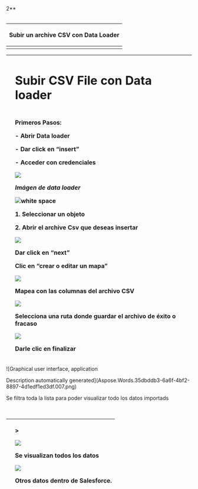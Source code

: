 ﻿2**

|||
| :- | :- |

|<p>**Subir un archive CSV con Data Loader**</p><p></p>|
| :- |
||

||<p><h1>**Subir CSV File con Data loader**	</h1></p><p><h1></h1></p><p>Primeros Pasos:</p><p>- Abrir Data loader</p><p>- Dar click en “insert”</p><p>- Acceder con credenciales</p><p></p><p></p><p></p><p></p><p></p><p></p><p></p><p>![](Aspose.Words.35dbddb3-6a6f-4bf2-8897-4d1edf1ed3df.001.png)</p><p>*Imágen de data loader*	</p><p>![white space](Aspose.Words.35dbddb3-6a6f-4bf2-8897-4d1edf1ed3df.002.png)</p><p>1. Seleccionar un objeto</p><p>2. Abrir el archive Csv que deseas insertar</p><p></p><p>![](Aspose.Words.35dbddb3-6a6f-4bf2-8897-4d1edf1ed3df.003.png)</p><p></p><p>Dar click en “next”</p><p>Clic en “crear o editar  un mapa”</p><p>![](Aspose.Words.35dbddb3-6a6f-4bf2-8897-4d1edf1ed3df.004.png)</p><p></p><p></p><p></p><p>Mapea con las columnas del archivo CSV </p><p></p><p>![](Aspose.Words.35dbddb3-6a6f-4bf2-8897-4d1edf1ed3df.005.png)</p><p></p><p></p><p>Selecciona una ruta donde  guardar el archivo de éxito o fracaso</p><p></p><p>![](Aspose.Words.35dbddb3-6a6f-4bf2-8897-4d1edf1ed3df.006.png)</p><p></p><p></p><p></p><p>Darle clic en finalizar</p><p></p><p></p><p></p>|
| :- | :- |
![Graphical user interface, application

Description automatically generated](Aspose.Words.35dbddb3-6a6f-4bf2-8897-4d1edf1ed3df.007.png)

Se filtra toda la lista para poder visualizar todo los datos importads

|||
| :- | :- |

||
| :- |

||<p>></p><p></p><p>![](Aspose.Words.35dbddb3-6a6f-4bf2-8897-4d1edf1ed3df.007.png)</p><p></p><p></p><p>Se visualizan todos los datos</p><p>![](Aspose.Words.35dbddb3-6a6f-4bf2-8897-4d1edf1ed3df.007.png)</p><p></p><p></p><p></p><p>**Otros datos dentro de Salesforce.**</p><p></p>|
| :- | :- |

